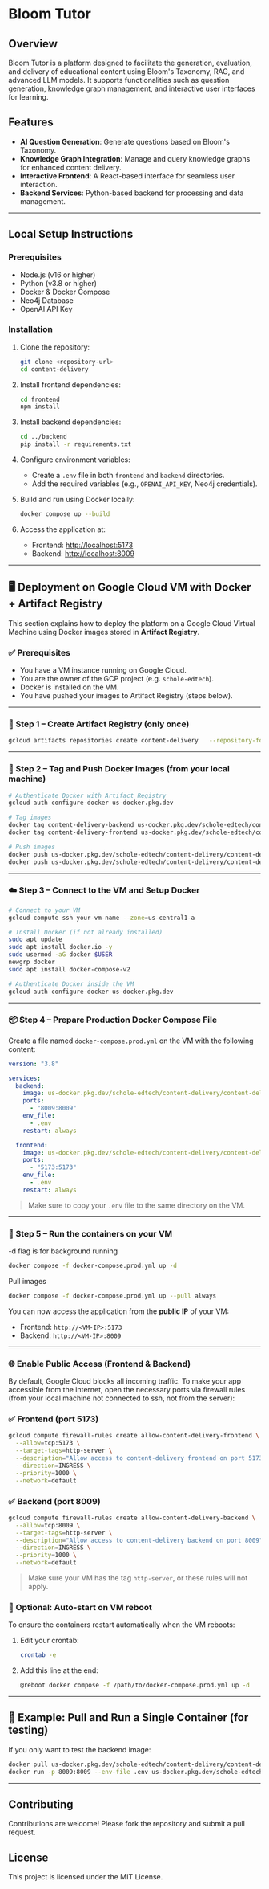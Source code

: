 # Bloom Tutor

## Overview

Bloom Tutor is a platform designed to facilitate the generation, evaluation, and delivery of educational content using Bloom's Taxonomy, RAG, and advanced LLM models. It supports functionalities such as question generation, knowledge graph management, and interactive user interfaces for learning.

## Features

- **AI Question Generation**: Generate questions based on Bloom's Taxonomy.
- **Knowledge Graph Integration**: Manage and query knowledge graphs for enhanced content delivery.
- **Interactive Frontend**: A React-based interface for seamless user interaction.
- **Backend Services**: Python-based backend for processing and data management.

---

## Local Setup Instructions

### Prerequisites

- Node.js (v16 or higher)
- Python (v3.8 or higher)
- Docker & Docker Compose
- Neo4j Database
- OpenAI API Key

### Installation

1. Clone the repository:

   ```bash
   git clone <repository-url>
   cd content-delivery
   ```

2. Install frontend dependencies:

   ```bash
   cd frontend
   npm install
   ```

3. Install backend dependencies:

   ```bash
   cd ../backend
   pip install -r requirements.txt
   ```

4. Configure environment variables:

   - Create a `.env` file in both `frontend` and `backend` directories.
   - Add the required variables (e.g., `OPENAI_API_KEY`, Neo4j credentials).

5. Build and run using Docker locally:

   ```bash
   docker compose up --build
   ```

6. Access the application at:
   - Frontend: [http://localhost:5173](http://localhost:5173)
   - Backend: [http://localhost:8009](http://localhost:8009)

---

## 🖥️ Deployment on Google Cloud VM with Docker + Artifact Registry

This section explains how to deploy the platform on a Google Cloud Virtual Machine using Docker images stored in **Artifact Registry**.

### ✅ Prerequisites

- You have a VM instance running on Google Cloud.
- You are the owner of the GCP project (e.g. `schole-edtech`).
- Docker is installed on the VM.
- You have pushed your images to Artifact Registry (steps below).

---

### 🔧 Step 1 – Create Artifact Registry (only once)

```bash
gcloud artifacts repositories create content-delivery   --repository-format=docker   --location=us   --description="Docker repo for backend and frontend"
```

---

### 🐳 Step 2 – Tag and Push Docker Images (from your local machine)

```bash
# Authenticate Docker with Artifact Registry
gcloud auth configure-docker us-docker.pkg.dev

# Tag images
docker tag content-delivery-backend us-docker.pkg.dev/schole-edtech/content-delivery/content-delivery-backend:latest
docker tag content-delivery-frontend us-docker.pkg.dev/schole-edtech/content-delivery/content-delivery-frontend:latest

# Push images
docker push us-docker.pkg.dev/schole-edtech/content-delivery/content-delivery-backend:latest
docker push us-docker.pkg.dev/schole-edtech/content-delivery/content-delivery-frontend:latest
```

---

### ☁️ Step 3 – Connect to the VM and Setup Docker

```bash
# Connect to your VM
gcloud compute ssh your-vm-name --zone=us-central1-a

# Install Docker (if not already installed)
sudo apt update
sudo apt install docker.io -y
sudo usermod -aG docker $USER
newgrp docker
sudo apt install docker-compose-v2

# Authenticate Docker inside the VM
gcloud auth configure-docker us-docker.pkg.dev
```

---

### 📦 Step 4 – Prepare Production Docker Compose File

Create a file named `docker-compose.prod.yml` on the VM with the following content:

```yaml
version: "3.8"

services:
  backend:
    image: us-docker.pkg.dev/schole-edtech/content-delivery/content-delivery-backend:latest
    ports:
      - "8009:8009"
    env_file:
      - .env
    restart: always

  frontend:
    image: us-docker.pkg.dev/schole-edtech/content-delivery/content-delivery-frontend:latest
    ports:
      - "5173:5173"
    env_file:
      - .env
    restart: always
```

> Make sure to copy your `.env` file to the same directory on the VM.

---

### 🚀 Step 5 – Run the containers on your VM

-d flag is for background running

```bash
docker compose -f docker-compose.prod.yml up -d
```

Pull images

```bash
docker compose -f docker-compose.prod.yml up --pull always
```

You can now access the application from the **public IP** of your VM:

- Frontend: `http://<VM-IP>:5173`
- Backend: `http://<VM-IP>:8009`

---

### 🌐 Enable Public Access (Frontend & Backend)

By default, Google Cloud blocks all incoming traffic. To make your app accessible from the internet, open the necessary ports via firewall rules (from your local machine not connected to ssh, not from the server):

### ✅ Frontend (port 5173)

```bash
gcloud compute firewall-rules create allow-content-delivery-frontend \
  --allow=tcp:5173 \
  --target-tags=http-server \
  --description="Allow access to content-delivery frontend on port 5173" \
  --direction=INGRESS \
  --priority=1000 \
  --network=default
```

### ✅ Backend (port 8009)

```bash
gcloud compute firewall-rules create allow-content-delivery-backend \
  --allow=tcp:8009 \
  --target-tags=http-server \
  --description="Allow access to content-delivery backend on port 8009" \
  --direction=INGRESS \
  --priority=1000 \
  --network=default
```

> Make sure your VM has the tag `http-server`, or these rules will not apply.

### 🔁 Optional: Auto-start on VM reboot

To ensure the containers restart automatically when the VM reboots:

1. Edit your crontab:

   ```bash
   crontab -e
   ```

2. Add this line at the end:
   ```bash
   @reboot docker compose -f /path/to/docker-compose.prod.yml up -d
   ```

---

## 🧪 Example: Pull and Run a Single Container (for testing)

If you only want to test the backend image:

```bash
docker pull us-docker.pkg.dev/schole-edtech/content-delivery/content-delivery-backend:latest
docker run -p 8009:8009 --env-file .env us-docker.pkg.dev/schole-edtech/content-delivery/content-delivery-backend:latest
```

---

## Contributing

Contributions are welcome! Please fork the repository and submit a pull request.

## License

This project is licensed under the MIT License.
